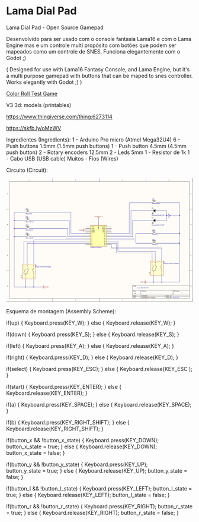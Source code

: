 # Lama Dial Pad

Lama Dial Pad - Open Source Gamepad

Desenvolvido para ser usado com o console fantasia Lama16 e com o Lama Engine
mas e um controle multi propósito  com botões que podem ser mapeados como um controle de SNES.
Funciona elegantemente com o Godot ;)

(
Designed for use with Lama16 Fantasy Console, and Lama Engine, 
but it's a multi purpose gamepad with buttons that can be maped to snes controller. 
Works elegantly with Godot ;)
)

[Color Roll Test Game](https://github.com/Kelvysb/ColorRoll)

V3 3d: models (printables)

https://www.thingiverse.com/thing:6273114

https://skfb.ly/oMzWV

Ingredientes (Ingredients):
1 - Arduino Pro micro (Atmel Mega32U4)
6 - Push buttons 1.5mm (1.5mm push buttons)
1 - Push button 4.5mm (4.5mm push button)
2 - Rotary encoders 12.5mm
2 - Leds 5mm
1 - Resistor de 1k
1 - Cabo USB (USB cable)
Muitos - Fios (Wires)

Circuito (Circuit):

![circuit](./docs/Circuit%20Schema.png)

Esquema de montagem (Assembly Scheme):


if(up)
  {
    Keyboard.press(KEY_W);
  }
  else
  {
    Keyboard.release(KEY_W);
  }

  if(down)
  {
    Keyboard.press(KEY_S);
  }
  else
  {
    Keyboard.release(KEY_S);
  }

  if(left)
  {
    Keyboard.press(KEY_A);
  }
  else
  {
    Keyboard.release(KEY_A);
  }

  if(right)
  {
    Keyboard.press(KEY_D);
  }
  else
  {
    Keyboard.release(KEY_D);
  }

  if(select)
  {
    Keyboard.press(KEY_ESC);
  }
  else
  {
    Keyboard.release(KEY_ESC );
  }

  if(start)
  {
    Keyboard.press(KEY_ENTER);
  }
  else
  {
    Keyboard.release(KEY_ENTER);
  }

  if(a)
  {
    Keyboard.press(KEY_SPACE);
  }
  else
  {
    Keyboard.release(KEY_SPACE);
  }

  if(b)
  {
    Keyboard.press(KEY_RIGHT_SHIFT);
  }
  else
  {
    Keyboard.release(KEY_RIGHT_SHIFT);
  }

  if(button_x && !button_x_state)
  {
    Keyboard.press(KEY_DOWN); 
    button_x_state = true;
  }
  else
  {
    Keyboard.release(KEY_DOWN);
    button_x_state = false;
  }

  if(button_y && !button_y_state)
  {
    Keyboard.press(KEY_UP);    
    button_y_state = true;
  }
  else
  {
    Keyboard.release(KEY_UP);
    button_y_state = false;
  }

  if(button_l && !button_l_state)
  {
    Keyboard.press(KEY_LEFT);
    button_l_state = true;
  }
  else
  {
    Keyboard.release(KEY_LEFT);
    button_l_state = false;
  }

  if(button_r && !button_r_state)
  {
    Keyboard.press(KEY_RIGHT);
    button_r_state = true;
  }
  else
  {
    Keyboard.release(KEY_RIGHT);
    button_r_state = false;
  }
